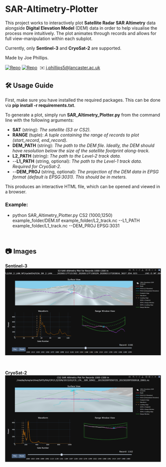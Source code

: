 # SAR-Altimetry-Plotter

This project works to interactively plot **Satellite Radar SAR Altimetry** data alongside **Digital Elevation Model** (DEM) data in order to help visualise the process more intuitively. The plot animates through records and allows for full view-manipulation within each subplot.

Currently, only **Sentinel-3** and **CryoSat-2** are supported.

Made by Joe Phillips.

[![Repo](https://badgen.net/badge/icon/GitHub/green?icon=github&label)](https://github.com/Joe-Phillips) 
[![Repo](https://badgen.net/badge/icon/linkedin/blue?icon=linkedin&label)](https://www.linkedin.com/in/joe-b-phillips/)
&nbsp;✉️ j.phillips5@lancaster.ac.uk

## 🛠️ Usage Guide

First, make sure you have installed the required packages. This can be done via **pip install -r requirements.txt**.

To generate a plot, simply run **SAR_Altimetry_Plotter.py** from the command line with the following arguments:

- **SAT** (string): *The satellite (S3 or CS2).*
- **RANGE** (tuple): *A tuple containing the range of records to plot (start_record, end_record).*
- **DEM_PATH** (string): *The path to the DEM file. Ideally, the DEM should have resolution below the size of the satellite footprint along-track.*
- **L2_PATH** (string): *The path to the Level-2 track data.*
- --**L1_PATH** (string, optional): *The path to the Level-1 track data. Required for CryoSat-2.*
- --**DEM_PROJ** (string, optional): *The projection of the DEM data in EPSG format (default is EPSG:3031). This should be in meters.*

This produces an interactive HTML file, which can be opened and viewed in a browser.

### Example:

- python SAR_Altimetry_Plotter.py CS2 (1000,1250) example_folder/DEM.tif example_folder/L2_track.nc --L1_PATH example_folder/L1_track.nc --DEM_PROJ EPSG:3031

<br>

## :camera: Images 
**Sentinel-3**
![alt text](https://github.com/Joe-Phillips/SAR-Altimetry-Plotter/blob/main/S3_Example_Figure.png?raw=true)

<br>

**CryoSat-2**
![alt text](https://github.com/Joe-Phillips/SAR-Altimetry-Plotter/blob/main/CS2_Example_Figure.png?raw=true)
